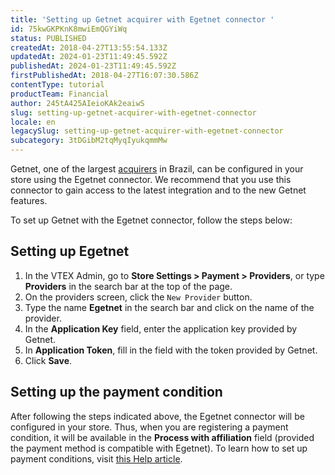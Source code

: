 ```yaml
---
title: 'Setting up Getnet acquirer with Egetnet connector '
id: 75kwGKPKnK8mwiEmQGYiWq
status: PUBLISHED
createdAt: 2018-04-27T13:55:54.133Z
updatedAt: 2024-01-23T11:49:45.592Z
publishedAt: 2024-01-23T11:49:45.592Z
firstPublishedAt: 2018-04-27T16:07:30.586Z
contentType: tutorial
productTeam: Financial
author: 245tA425AIeioKAk2eaiwS
slug: setting-up-getnet-acquirer-with-egetnet-connector
locale: en
legacySlug: setting-up-getnet-acquirer-with-egetnet-connector
subcategory: 3tDGibM2tqMyqIyukqmmMw
---
```


Getnet, one of the largest [acquirers](/en/tutorial/what-is-an-acquirer) in Brazil, can be configured in your store using the Egetnet connector. We recommend that you use this connector to gain access to the latest integration and to the new Getnet features.

To set up Getnet with the Egetnet connector, follow the steps below:

## Setting up Egetnet

1. In the VTEX Admin, go to __Store Settings > Payment > Providers__, or type __Providers__ in the search bar at the top of the page.
2. On the providers screen, click the `New Provider` button.
3. Type the name __Egetnet__ in the search bar and click on the name of the provider.
4. In the __Application Key__ field, enter the application key provided by Getnet.
5. In __Application Token__, fill in the field with the token provided by Getnet.
6. Click __Save__.

## Setting up the payment condition

After following the steps indicated above, the Egetnet connector will be configured in your store. Thus, when you are registering a payment condition, it will be available in the __Process with affiliation__ field (provided the payment method is compatible with Egetnet). To learn how to set up payment conditions, visit [this Help article](/en/tutorial/how-to-configure-payment-conditions).
